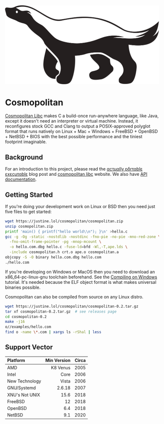 ![Cosmopolitan Honeybadger](usr/share/img/honeybadger.png)

# Cosmopolitan

[Cosmopolitan Libc](https://justine.lol/cosmopolitan/index.html) makes C
a build-once run-anywhere language, like Java, except it doesn't need an
interpreter or virtual machine. Instead, it reconfigures stock GCC and
Clang to output a POSIX-approved polyglot format that runs natively on
Linux + Mac + Windows + FreeBSD + OpenBSD + NetBSD + BIOS with the best
possible performance and the tiniest footprint imaginable.

## Background

For an introduction to this project, please read the [αcτµαlly pδrταblε
εxεcµταblε](https://justine.lol/ape.html) blog post and [cosmopolitan
libc](https://justine.lol/cosmopolitan/index.html) website. We also have
[API documentation](https://justine.lol/cosmopolitan/documentation.html).

## Getting Started

If you're doing your development work on Linux or BSD then you need just
five files to get started:

```sh
wget https://justine.lol/cosmopolitan/cosmopolitan.zip
unzip cosmopolitan.zip
printf 'main() { printf("hello world\\n"); }\n' >hello.c
gcc -g -Og -static -nostdlib -nostdinc -fno-pie -no-pie -mno-red-zone \
  -fno-omit-frame-pointer -pg -mnop-mcount \
  -o hello.com.dbg hello.c -fuse-ld=bfd -Wl,-T,ape.lds \
  -include cosmopolitan.h crt.o ape.o cosmopolitan.a
objcopy -S -O binary hello.com.dbg hello.com
./hello.com
```

If you're developing on Windows or MacOS then you need to download an
x86_64-pc-linux-gnu toolchain beforehand. See the [Compiling on
Windows](https://justine.lol/cosmopolitan/windows-compiling.html)
tutorial. It's needed because the ELF object format is what makes
universal binaries possible.

Cosmopolitan can also be compiled from source on any Linux distro.

```sh
wget https://justine.lol/cosmopolitan/cosmopolitan-0.2.tar.gz
tar xf cosmopolitan-0.2.tar.gz  # see releases page
cd cosmopolitan-0.2
make -j16
o//examples/hello.com
find o -name \*.com | xargs ls -rShal | less
```

## Support Vector

| Platform       | Min Version | Circa |
| :---           | ---:        | ---:  |
| AMD            | K8 Venus    | 2005  |
| Intel          | Core        | 2006  |
| New Technology | Vista       | 2006  |
| GNU/Systemd    | 2.6.18      | 2007  |
| XNU's Not UNIX | 15.6        | 2018  |
| FreeBSD        | 12          | 2018  |
| OpenBSD        | 6.4         | 2018  |
| NetBSD         | 9.1         | 2020  |
